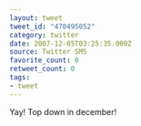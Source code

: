 ```yaml
---
layout: tweet
tweet_id: "470495052"
category: twitter
date: 2007-12-05T03:25:35.000Z
source: Twitter SMS
favorite_count: 0
retweet_count: 0
tags:
- tweet
---
```


Yay! Top down in december!
